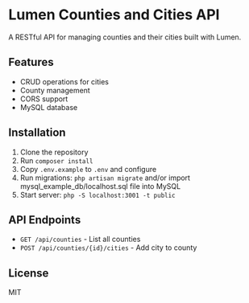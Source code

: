 # Lumen Counties and Cities API

A RESTful API for managing counties and their cities built with Lumen.

## Features

-   CRUD operations for cities
-   County management
-   CORS support
-   MySQL database

## Installation

1. Clone the repository
2. Run `composer install`
3. Copy `.env.example` to `.env` and configure
4. Run migrations: `php artisan migrate` and/or import mysql_example_db/localhost.sql file into MySQL
5. Start server: `php -S localhost:3001 -t public`

## API Endpoints

-   `GET /api/counties` - List all counties
-   `POST /api/counties/{id}/cities` - Add city to county

## License

MIT
